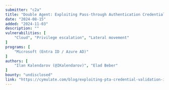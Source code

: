 ```yaml
---
submitter: "c2a"
title: "Double Agent: Exploiting Pass-through Authentication Credential Validation in Azure AD"
date: "2024-08-15"
added: "2024-11-03"
description: ""
vulnerabilities: [
    "Cloud", "Privilege escalation", "Lateral movement"
]
programs: [
    "Microsoft (Entra ID / Azure AD)"
]
authors: [
    "Ilan Kalendarov (@IKalendarov)", "Elad Beber"
]
bounty: "undisclosed"
link: "https://cymulate.com/blog/exploiting-pta-credential-validation-in-azure-ad/"
---
```




